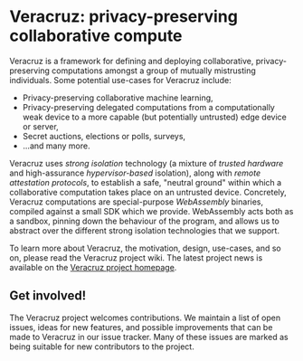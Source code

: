 # Veracruz: privacy-preserving collaborative compute

Veracruz is a framework for defining and deploying collaborative, privacy-preserving computations amongst a group of mutually mistrusting individuals.
Some potential use-cases for Veracruz include:

* Privacy-preserving collaborative machine learning,
* Privacy-preserving delegated computations from a computationally weak device to a more capable (but potentially untrusted) edge device or server,
* Secret auctions, elections or polls, surveys,
* ...and many more.

Veracruz uses *strong isolation* technology (a mixture of *trusted hardware* and high-assurance *hypervisor-based* isolation), along with  *remote attestation protocols*, to establish a safe, "neutral ground" within which a collaborative computation takes place on an untrusted device.
Concretely, Veracruz computations are special-purpose *WebAssembly* binaries, compiled against a small SDK which we provide.
WebAssembly acts both as a sandbox, pinning down the behaviour of the program, and allows us to abstract over the different strong isolation technologies that we support.

To learn more about Veracruz, the motivation, design, use-cases, and so on, please read the Veracruz project wiki.
The latest project news is available on the [Veracruz project homepage](https://veracruz-project.github.io).

## Get involved!

The Veracruz project welcomes contributions.
We maintain a list of open issues, ideas for new features, and possible improvements that can be made to Veracruz in our issue tracker.
Many of these issues are marked as being suitable for new contributors to the project.


